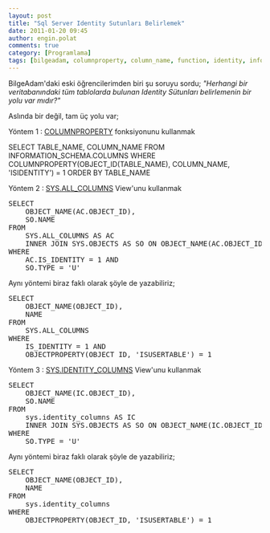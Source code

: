 ```yaml
---
layout: post
title: "Sql Server Identity Sutunları Belirlemek"
date: 2011-01-20 09:45
author: engin.polat
comments: true
category: [Programlama]
tags: [bilgeadam, columnproperty, column_name, function, identity, information_schema, isidentity, isusertable, join, objectproperty, object_id, object_name, select, SQL, sys.all_columns, sys.identity_columns, sys.objects, table, table_name, user table, view]
---
```

BilgeAdam'daki eski öğrencilerimden biri şu soruyu sordu; *"Herhangi bir veritabanındaki tüm tablolarda bulunan Identity Sütunları belirlemenin bir yolu var mıdır?"*

Aslında bir değil, tam üç yolu var;

Yöntem 1 : [COLUMNPROPERTY](http://msdn.microsoft.com/library/ms174968.aspx) fonksiyonunu kullanmak



SELECT
    TABLE_NAME,
    COLUMN_NAME
FROM
    INFORMATION_SCHEMA.COLUMNS
WHERE
    COLUMNPROPERTY(OBJECT_ID(TABLE_NAME), COLUMN_NAME, 'ISIDENTITY') = 1
ORDER BY
    TABLE_NAME</pre>

Yöntem 2 : [SYS.ALL_COLUMNS](http://msdn.microsoft.com/library/ms177522.aspx) View'unu kullanmak

<pre class="brush:sql">SELECT
    OBJECT_NAME(AC.OBJECT_ID),
    SO.NAME
FROM
    SYS.ALL_COLUMNS AS AC
    INNER JOIN SYS.OBJECTS AS SO ON OBJECT_NAME(AC.OBJECT_ID) = SO.NAME
WHERE
    AC.IS_IDENTITY = 1 AND
    SO.TYPE = 'U'</pre>

Aynı yöntemi biraz faklı olarak şöyle de yazabiliriz;

<pre class="brush:sql">SELECT
    OBJECT_NAME(OBJECT_ID),
    NAME
FROM
    SYS.ALL_COLUMNS
WHERE
    IS_IDENTITY = 1 AND
    OBJECTPROPERTY(OBJECT_ID, 'ISUSERTABLE') = 1</pre>

Yöntem 3 : [SYS.IDENTITY_COLUMNS](http://msdn.microsoft.com/library/ms187334.aspx) View'unu kullanmak

<pre class="brush:sql">SELECT
    OBJECT_NAME(IC.OBJECT_ID),
    SO.NAME
FROM
    sys.identity_columns AS IC
    INNER JOIN SYS.OBJECTS AS SO ON OBJECT_NAME(IC.OBJECT_ID) = SO.NAME
WHERE
    SO.TYPE = 'U'</pre>

Aynı yöntemi biraz faklı olarak şöyle de yazabiliriz;

<pre class="brush:sql">SELECT
    OBJECT_NAME(OBJECT_ID),
    NAME
FROM
    sys.identity_columns
WHERE
    OBJECTPROPERTY(OBJECT_ID, 'ISUSERTABLE') = 1


